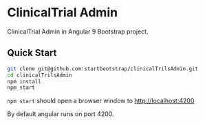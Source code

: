 # ClinicalTrial Admin

ClinicalTrial Admin in Angular 9 Bootstrap project.

## Quick Start

```bash
git clone git@github.com:startbootstrap/clinicalTrilsAdmin.git
cd clinicalTrilsAdmin
npm install
npm start
```

`npm start` should open a browser window to <http://localhost:4200>

By default angular runs on port 4200.
